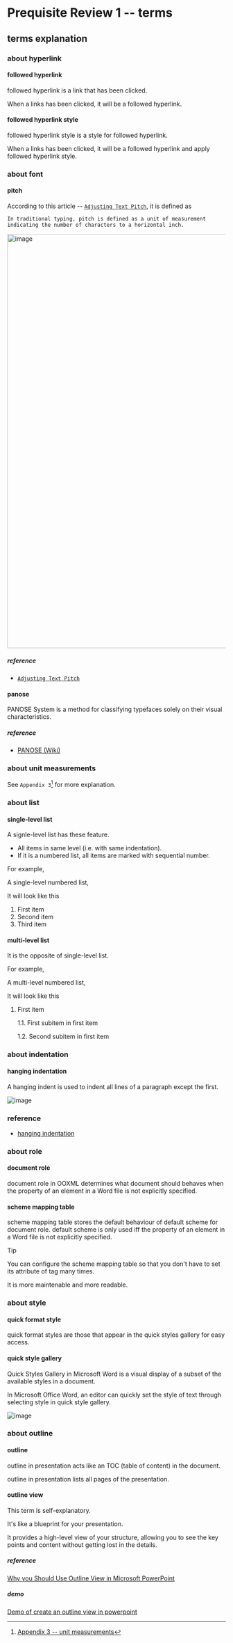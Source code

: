 # Prequisite Review 1 -- terms
## terms explanation
### about hyperlink
#### followed hyperlink
followed hyperlink is a link that has been clicked.

When a links has been clicked, it will be a followed hyperlink.

#### followed hyperlink style
followed hyperlink style is a style for followed hyperlink.

When a links has been clicked, it will be a followed hyperlink and apply followed hyperlink style.

### about font
#### pitch 
According to this article -- [`Adjusting Text Pitch`](https://wordribbon.tips.net/T013688_Adjusting_Text_Pitch.html), it is defined as 

```
In traditional typing, pitch is defined as a unit of measurement indicating the number of characters to a horizontal inch.
```

<img width="952" alt="image" src="https://github.com/user-attachments/assets/c7080e93-0684-42eb-8c76-36ee6b93e05f" />

##### reference
+ [`Adjusting Text Pitch`](https://wordribbon.tips.net/T013688_Adjusting_Text_Pitch.html)

#### panose 
PANOSE System is a method for classifying typefaces solely on their visual characteristics.

##### reference
+ [PANOSE (Wiki)](https://en.wikipedia.org/wiki/PANOSE)

### about unit measurements
See `Appendix 3`[^1] for more explanation.

### about list
#### single-level list
A signle-level list has these feature.

+ All items in same level (i.e. with same indentation).
+ If it is a numbered list, all items are marked with sequential number.

For example,

A single-level numbered list, 

It will look like this

1. First item
2. Second item
3. Third item

#### multi-level list
It is the opposite of single-level list.

For example,

A multi-level numbered list, 

It will look like this

1. First item

   1.1. First subitem in first item

   1.2. Second subitem in first item

### about indentation
#### hanging indentation
A hanging indent is used to indent all lines of a paragraph except the first.

![image](https://github.com/user-attachments/assets/5b7a9900-717c-4b1a-a0a2-24189b64d4ee)

### reference
+ [hanging indentation](https://www.scribbr.com/citing-sources/hanging-indent/)

### about role
#### document role
document role in OOXML determines what document should behaves when the property of an element in a Word file is not explicitly specified.

#### scheme mapping table
scheme mapping table stores the default behaviour of default scheme for document role. default scheme is only used iff the property of an element in a Word file is not explicitly specified.

> [!TIP]
> You can configure the scheme mapping table so that you don't have to set its attribute of tag many times.
>
> It is more maintenable and more readable.

### about style
#### quick format style
quick format styles are those that appear in the quick styles gallery for easy access.

#### quick style gallery
Quick Styles Gallery in Microsoft Word is a visual display of a subset of the available styles in a document. 

In Microsoft Office Word, an editor can quickly set the style of text through selecting style in quick style gallery.

![image](https://github.com/user-attachments/assets/0bb82f9e-d021-45ec-8250-7ff01bd7042c)

### about outline
#### outline
outline in presentation acts like an TOC (table of content) in the document.

outline in presentation lists all pages of the presentation.

#### outline view
This term is self-explanatory. 

It's like a blueprint for your presentation.

It provides a high-level view of your structure, allowing you to see the key points and content without getting lost in the details.

##### reference
[Why you Should Use Outline View in Microsoft PowerPoint](https://keystrokelearning.com.au/use-outline-view-in-microsoft-powerpoint/#:~:text=Enter%20Outline%20view%20%E2%80%93%20it%E2%80%99s%20like%20a%20blueprint,and%20content%20without%20getting%20lost%20in%20the%20details.)
[^1]: [Appendix 3 -- unit measurements](https://github.com/40843245/XmlOfOffice/blob/main/Word/structure/Appendix%203%20--%20unit%20measurements.md)

##### demo
[Demo of create an outline view in powerpoint](https://youtu.be/pgqgyrAnoQM)
